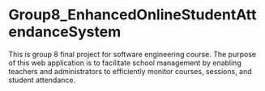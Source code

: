 # Group8_EnhancedOnlineStudentAttendanceSystem
This is group 8 final project for software engineering course. The purpose of this web application is to facilitate school management by enabling teachers and administrators to efficiently monitor courses, sessions, and student attendance.
